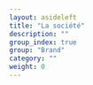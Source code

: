 ```yaml
---
layout: asideleft
title: "La société"
description: ""
group_index: true
group: "Brand"
category: ""
weight: 0
---
```



